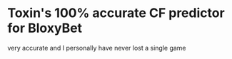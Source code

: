 # Toxin's 100% accurate CF predictor for BloxyBet

very accurate and I personally have never lost a single game
